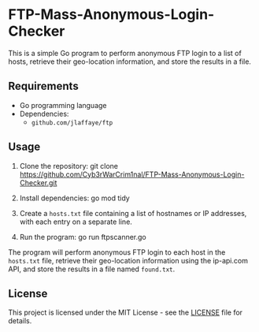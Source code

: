 # FTP-Mass-Anonymous-Login-Checker

This is a simple Go program to perform anonymous FTP login to a list of hosts, retrieve their geo-location information, and store the results in a file.

## Requirements

- Go programming language
- Dependencies:
  - `github.com/jlaffaye/ftp`

## Usage

1. Clone the repository:
git clone https://github.com/Cyb3rWarCrim1nal/FTP-Mass-Anonymous-Login-Checker.git

2. Install dependencies: go mod tidy

3. Create a `hosts.txt` file containing a list of hostnames or IP addresses, with each entry on a separate line.

4. Run the program: go run ftpscanner.go



The program will perform anonymous FTP login to each host in the `hosts.txt` file, retrieve their geo-location information using the ip-api.com API, and store the results in a file named `found.txt`.

## License

This project is licensed under the MIT License - see the [LICENSE](LICENSE) file for details.
